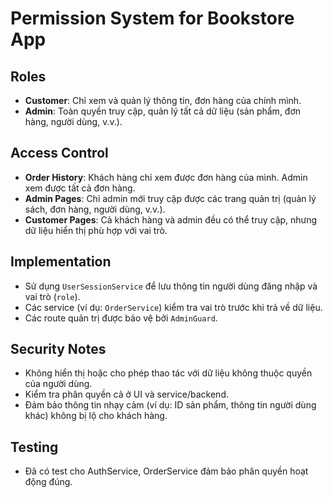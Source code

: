# Permission System for Bookstore App

## Roles
- **Customer**: Chỉ xem và quản lý thông tin, đơn hàng của chính mình.
- **Admin**: Toàn quyền truy cập, quản lý tất cả dữ liệu (sản phẩm, đơn hàng, người dùng, v.v.).

## Access Control
- **Order History**: Khách hàng chỉ xem được đơn hàng của mình. Admin xem được tất cả đơn hàng.
- **Admin Pages**: Chỉ admin mới truy cập được các trang quản trị (quản lý sách, đơn hàng, người dùng, v.v.).
- **Customer Pages**: Cả khách hàng và admin đều có thể truy cập, nhưng dữ liệu hiển thị phù hợp với vai trò.

## Implementation
- Sử dụng `UserSessionService` để lưu thông tin người dùng đăng nhập và vai trò (`role`).
- Các service (ví dụ: `OrderService`) kiểm tra vai trò trước khi trả về dữ liệu.
- Các route quản trị được bảo vệ bởi `AdminGuard`.

## Security Notes
- Không hiển thị hoặc cho phép thao tác với dữ liệu không thuộc quyền của người dùng.
- Kiểm tra phân quyền cả ở UI và service/backend.
- Đảm bảo thông tin nhạy cảm (ví dụ: ID sản phẩm, thông tin người dùng khác) không bị lộ cho khách hàng.

## Testing
- Đã có test cho AuthService, OrderService đảm bảo phân quyền hoạt động đúng. 